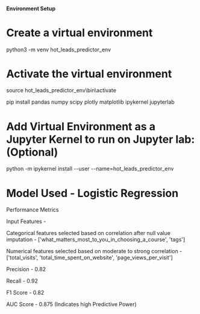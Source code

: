 #### Environment Setup

# Create a virtual environment
python3 -m venv hot_leads_predictor_env

# Activate the virtual environment
source hot_leads_predictor_env\bin\activate

pip install pandas numpy scipy plotly matplotlib ipykernel jupyterlab

# Add Virtual Environment as a Jupyter Kernel to run on Jupyter lab: (Optional)
python -m ipykernel install --user --name=hot_leads_predictor_env


# Model Used - Logistic Regression

Performance Metrics

Input Features -

Categorical features selected based on correlation after null value imputation - ['what_matters_most_to_you_in_choosing_a_course', 'tags']

Numerical features selected based on moderate to strong correlation - ['total_visits', 'total_time_spent_on_website', 'page_views_per_visit']

Precision - 0.82

Recall - 0.92

F1 Score - 0.82

AUC Score - 0.875 (Indicates high Predictive Power)

